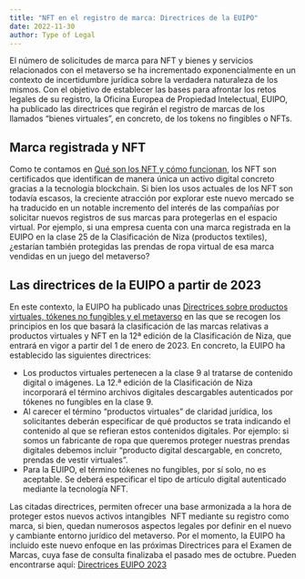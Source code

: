 ```yaml
---
title: "NFT en el registro de marca: Directrices de la EUIPO"
date: 2022-11-30
author: Type of Legal
---
```


El número de solicitudes de marca para NFT y bienes y servicios relacionados con el metaverso se ha incrementado exponencialmente en un contexto de incertidumbre jurídica sobre la verdadera naturaleza de los mismos. Con el objetivo de establecer las bases para afrontar los retos legales de su registro, la Oficina Europea de Propiedad Intelectual, EUIPO,  ha publicado las directrices que regirán el registro de marcas de los llamados “bienes virtuales”, en concreto, de los tokens no fingibles o NFTs.

**Marca registrada y NFT**
--------------------------

Como te contamos en [Qué son los NFT y cómo funcionan](https://typeoflegal.com/que-son-los-nft-y-como-funcionan/ "Qué son los NFT y cómo funcionan"), los NFT son certificados que identifican de manera única un activo digital concreto gracias a la tecnología blockchain. Si bien los usos actuales de los NFT son todavía escasos, la creciente atracción por explorar este nuevo mercado se ha traducido en un notable incremento del interés de las compañías por solicitar nuevos registros de sus marcas para protegerlas en el espacio virtual. Por ejemplo, si una empresa cuenta con una marca registrada en la EUIPO en la clase 25 de la Clasificación de Niza (productos textiles), ¿estarían también protegidas las prendas de ropa virtual de esa marca vendidas en un juego del metaverso?

**Las directrices de la EUIPO a partir de 2023**
------------------------------------------------

En este contexto, la EUIPO ha publicado unas [Directrices sobre productos virtuales, tókenes no fungibles y el metaverso](https://euipo.europa.eu/ohimportal/es/news-newsflash/-/asset_publisher/JLOyNNwVxGDF/content/pt-virtual-goods-non-fungible-tokens-and-the-metaverse "Directrices sobre productos virtuales, tókenes no fungibles y el metaverso") en las que se recogen los principios en los que basará la clasificación de las marcas relativas a productos virtuales y NFT en la 12ª edición de la Clasificación de Niza, que entrará en vigor a partir del 1 de enero de 2023. En concreto, la EUIPO ha establecido las siguientes directrices:

*   Los productos virtuales pertenecen a la clase 9 al tratarse de contenido digital o imágenes. La 12.ª edición de la Clasificación de Niza incorporará el término archivos digitales descargables autenticados por tókenes no fungibles en la clase 9.
*   Al carecer el término “productos virtuales” de claridad jurídica, los solicitantes deberán especificar de qué productos se trata indicando el contenido al que se refieran estos contenidos digitales. Por ejemplo: si somos un fabricante de ropa que queremos proteger nuestras prendas digitales debemos incluir “producto digital descargable, en concreto, prendas de vestir virtuales”.
*   Para la EUIPO, el término tókenes no fungibles, por sí solo, no es aceptable. Se deberá especificar el tipo de artículo digital autenticado mediante la tecnología NFT.

Las citadas directrices, permiten ofrecer una base armonizada a la hora de proteger estos nuevos activos intangibles  NFT mediante su registro como marca, si bien, quedan numerosos aspectos legales por definir en el nuevo y cambiante entorno jurídico del metaverso. Por el momento, la EUIPO ha incluido este nuevo enfoque en las próximas Directrices para el Examen de Marcas, cuya fase de consulta finalizaba el pasado mes de octubre. Pueden encontrarse aquí: [Directrices EUIPO 2023](https://euipo.europa.eu/ohimportal/nl/draft-guidelines-2023 "Directrices EUIPO 2023")
